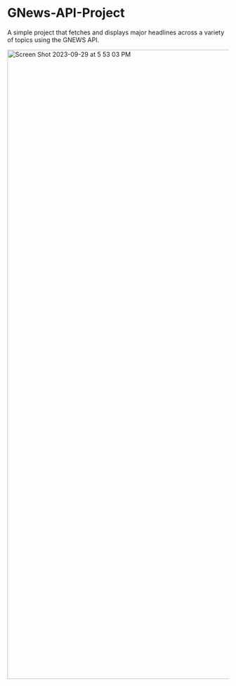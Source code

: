 # GNews-API-Project
A simple project that fetches and displays major headlines across a variety of topics using the GNEWS API.

<img width="1434" alt="Screen Shot 2023-09-29 at 5 53 03 PM" src="https://github.com/EbenZergaw/GNews-API-Project/assets/69593765/68de7c5d-27cc-46c4-a0e0-ba2eafac4f9c">

